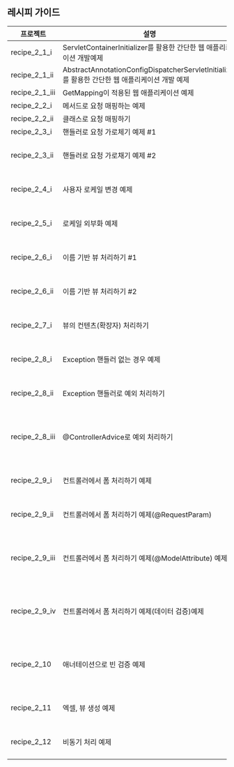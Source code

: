 ## 레시피 가이드

| 프로젝트       | 설명                                                                                           | 비고                                                                                                                  |
| -------------- | ---------------------------------------------------------------------------------------------- | --------------------------------------------------------------------------------------------------------------------- |
| recipe_2_1_i   | ServletContainerInitializer를 활용한 간단한 웹 애플리케이션 개발예제                           | N/A                                                                                                                   |
| recipe_2_1_ii  | AbstractAnnotationConfigDispatcherServletInitializer를 활용한 간단한 웹 애플리케이션 개발 예제 | N/A                                                                                                                   |
| recipe_2_1_iii | GetMapping이 적용된 웹 애플리케이션 예제                                                       | N/A                                                                                                                   |
| recipe_2_2_i   | 메서드로 요청 매핑하는 예제                                                                    | N/A                                                                                                                   |
| recipe_2_2_ii  | 클래스로 요청 매핑하기                                                                         | N/A                                                                                                                   |
| recipe_2_3_i   | 핸들러로 요청 가로체기 예제 #1                                                                 | N/A                                                                                                                   |
| recipe_2_3_ii  | 핸들러로 요청 가로채기 예제 #2                                                                 | interceptor에 선언되지 않은 cnm변수 사용해 컴파일 에러 => 해당 변수 삭제                                              |
| recipe_2_4_i   | 사용자 로케일 변경 예제                                                                        | interceptor에 선언되지 않은 cnm변수 사용해 컴파일 에러 => 해당 변수 삭제                                              |
| recipe_2_5_i   | 로케일 외부화 예제                                                                             | interceptor에 선언되지 않은 cnm변수 사용해 컴파일 에러 => 해당 변수 삭제                                              |
| recipe_2_6_i   | 이름 기반 뷰 처리하기 #1                                                                       | interceptor에 선언되지 않은 cnm변수 사용해 컴파일 에러 => 해당 변수 삭제                                              |
| recipe_2_6_ii  | 이름 기반 뷰 처리하기 #2                                                                       | interceptor에 선언되지 않은 cnm변수 사용해 컴파일 에러 => 해당 변수 삭제                                              |
| recipe_2_7_i   | 뷰의 컨텐츠(확장자) 처리하기                                                                   | interceptor에 선언되지 않은 cnm변수 사용해 컴파일 에러 => 해당 변수 삭제                                              |
| recipe_2_8_i   | Exception 핸들러 없는 경우 예제                                                                | interceptor에 선언되지 않은 cnm변수 사용해 컴파일 에러 => 해당 변수 삭제                                              |
| recipe_2_8_ii  | Exception 핸들러로 예외 처리하기                                                               | interceptor에 선언되지 않은 cnm변수 사용해 컴파일 에러 => 해당 변수 삭제                                              |
| recipe_2_8_iii | @ControllerAdvice로 예외 처리하기                                                              | interceptor에 선언되지 않은 cnm변수 사용해 컴파일 에러 => 해당 변수 삭제, BasicPerformanceInterceptor 없어 빌드 오류  |
| recipe_2_9_i   | 컨트롤러에서 폼 처리하기 예제                                                                  | interceptor에 선언되지 않은 cnm변수 사용해 컴파일 에러 => 해당 변수 삭제                                              |
| recipe_2_9_ii  | 컨트롤러에서 폼 처리하기 예제(@RequestParam)                                                   | interceptor에 선언되지 않은 cnm변수 사용해 컴파일 에러 => 해당 변수 삭제                                              |
| recipe_2_9_iii | 컨트롤러에서 폼 처리하기 예제(@ModelAttribute) 예제                                            | interceptor에 선언되지 않은 cnm변수 사용해 컴파일 에러 => 해당 변수 삭제, BasicPerformanceInterceptor 없어 빌드 오류  |
| recipe_2_9_iv  | 컨트롤러에서 폼 처리하기 예제(데이터 검증)예제                                                 | interceptor에 선언되지 않은 cnm변수 사용해 컴파일 에러 => 해당 변수 삭제 , BasicPerformanceInterceptor 없어 빌드 오류 |
| recipe_2_10    | 애너테이션으로 빈 검증 예제                                                                    | interceptor에 선언되지 않은 cnm변수 사용해 컴파일 에러 => 해당 변수 , BasicPerformanceInterceptor 없어 빌드 오류      |
| recipe_2_11    | 엑셀, 뷰 생성 예제                                                                             | interceptor에 선언되지 않은 cnm변수 사용해 컴파일 에러 => 해당 변수 삭제                                              |
| recipe_2_12    | 비동기 처리 예제                                                                               | interceptor에 선언되지 않은 cnm변수 사용해 컴파일 에러 => 해당 변수 삭제                                              |
